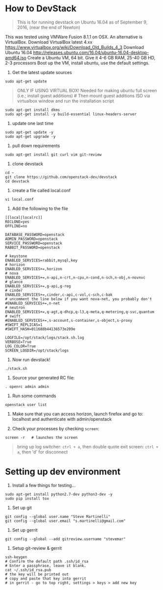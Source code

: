 # How to DevStack

> This is for running devstack on Ubuntu 16.04 as of September 9, 2016, (near the end of Newton)

This was tested using VMWare Fusion 8.1.1 on OSX.
An alternative is VirtualBox. Download VirtualBox latest 4.xx https://www.virtualbox.org/wiki/Download_Old_Builds_4_3
Download Ubuntu 16.04 http://releases.ubuntu.com/16.04/ubuntu-16.04-desktop-amd64.iso
Create a Ubuntu VM, 64 bit. Give it 4-6 GB RAM, 25-40 GB HD, 2-3 processors
Boot up the VM, install ubuntu, use the default settings.

1. Get the latest update sources

```
sudo apt-get update
```

> ONLY IF USING VIRTUAL BOX! Needed for making ubuntu full screen (i.e.; install guest additions) # Then mount guest additions ISO via virtualbox window and run the installation script

```
sudo apt-get install dkms
sudo apt-get install -y build-essential linux-headers-server
```

1. update one last time

```
sudo apt-get update -y
sudo apt-get upgrade -y
```

1. pull down requirements

```
sudo apt-get install git curl vim git-review
```

1. clone devstack

```
cd ~
git clone https://github.com/openstack-dev/devstack
cd devstack
```

1. create a file called local.conf

```
vi local.conf
```

1. Add the following to the file

```
[[local|localrc]]
RECLONE=yes
OFFLINE=no

DATABASE_PASSWORD=openstack
ADMIN_PASSWORD=openstack
SERVICE_PASSWORD=openstack
RABBIT_PASSWORD=openstack

# keystone
ENABLED_SERVICES=rabbit,mysql,key
# horizon
ENABLED_SERVICES+=,horizon
# nova
ENABLED_SERVICES+=,n-api,n-crt,n-cpu,n-cond,n-sch,n-obj,n-novnvc
# glance
ENABLED_SERVICES+=,g-api,g-reg
# cinder
ENABLED_SERVICES+=,cinder,c-api,c-vol,c-sch,c-bak
# uncomment the line below if you want nova-net, you probably don't
#ENABLED_SERVICES+=,n-net
# neutron
ENABLED_SERVICES+=,q-agt,q-dhcp,q-l3,q-meta,q-metering,q-svc,quantum
# swift
#ENABLED_SERVICES+=,s-account,s-container,s-object,s-proxy
#SWIFT_REPLICAS=1
#SWIFT_HASH=011688b44136573e209e

LOGFILE=/opt/stack/logs/stack.sh.log
VERBOSE=True
LOG_COLOR=True
SCREEN_LOGDIR=/opt/stack/logs
```

1. Now run devstack!

```
./stack.sh
```

1. Source your generated RC file:

```
. openrc admin admin
```

1. Run some commands

```
openstack user list
```

1. Make sure that you can access horizon, launch firefox and go to: localhost and authenticate with admin/openstack

1. Check your processes by checking `screen`:

```
screen -r   # launches the screen
```

> bring up log switcher: `ctrl + a`, then double quote
> exit screen: `ctrl + a`, then 'd' for disconnect

# Setting up dev environment

1. Install a few things for testing...

```
sudo apt-get install python2.7-dev python3-dev -y
sudo pip install tox
```

1. Set up git

```
git config --global user.name "Steve Martinelli"
git config --global user.email "s.martinelli@gmail.com"
```

1. Set up gerrit

```
git config --global --add gitreview.username "stevemar"
```

1. Setup git-review & gerrit

```
ssh-keygen
# Confirm the default path .ssh/id_rsa
# Enter a passphrase, leave it blank.
cat ~/.ssh/id_rsa.pub
# the key will be printed out 
# copy and paste that key into gerrit
# in gerrit - go to top right, settings > keys > add new key
```
